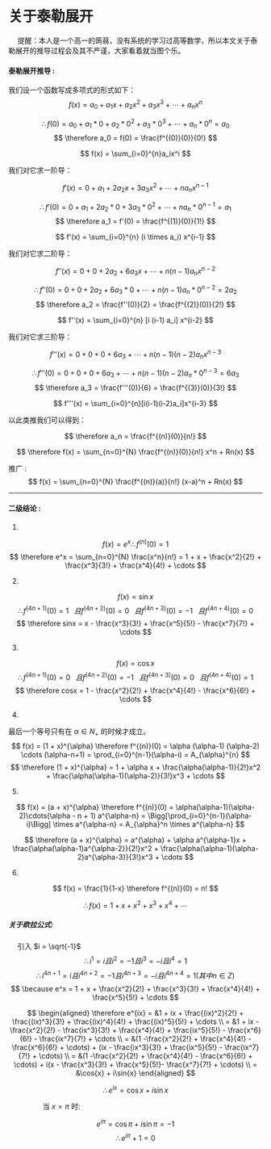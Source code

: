 # 关于泰勒展开
&emsp; 提醒：本人是一个高一的蒟蒻，没有系统的学习过高等数学，所以本文关于泰勒展开的推导过程会及其不严谨，大家看着就当图个乐。

#### 泰勒展开推导 : 
我们设一个函数写成多项式的形式如下：
$$ f(x) = a_0 + a_1x + a_2x^2 + a_3x^3 + \cdots + a_nx^n $$

$$ \therefore f(0) = a_0 + a_1*0 + a_2*0^2 + a_3*0^3 + \cdots + a_n*0^n = a_0 $$
$$ \therefore a_0 = f(0) = \frac{f^{(0)}(0)}{0!} $$

$$ f(x) = \sum_{i=0}^{n}a_ix^i $$

我们对它求一阶导：

$$ f'(x) = 0 + a_1 + 2a_2x + 3a_3x^2 + \cdots + na_nx^{n-1} $$

$$ \therefore f'(0) = 0 + a_1 + 2a_2*0 + 3a_3*0^2 + \cdots + na_n*0^{n-1} = a_1 $$
$$ \therefore a_1 = f'(0) = \frac{f^{(1)}(0)}{1!} $$

$$ f'(x) = \sum_{i=0}^{n} (i \times a_i)  x^{i-1} $$

我们对它求二阶导：

$$ f''(x) = 0 + 0 + 2a_2 + 6a_3x + \cdots + n(n-1)a_nx^{n-2} $$

$$ \therefore f''(0) = 0 + 0 + 2a_2 + 6a_3*0 + \cdots + n(n-1)a_n*0^{n-2} = 2a_2 $$
$$ \therefore a_2 = \frac{f''(0)}{2} = \frac{f^{(2)}(0)}{2!} $$

$$ f''(x) = \sum_{i=0}^{n} [i  (i-1)  a_i] x^{i-2} $$

我们对它求三阶导：

$$ f'''(x) = 0 + 0 + 0 + 6a_3 + \cdots + n(n-1)(n-2)a_nx^{n-3} $$

$$ \therefore f'''(0) = 0 + 0 + 0 + 6a_3 + \cdots + n(n-1)(n-2)a_n*0^{n-3} = 6a_3 $$
$$ \therefore a_3 = \frac{f'''(0)}{6} = \frac{f^{(3)}(0)}{3!} $$

$$ f'''(x) = \sum_{i=0}^{n}[i(i-1)(i-2)a_i]x^{i-3} $$


以此类推我们可以得到：

$$ \therefore a_n = \frac{f^{(n)}(0)}{n!} $$

$$ \therefore f(x) = \sum_{n=0}^{N} \frac{f^{(n)}(0)}{n!}     x^n + Rn(x) $$

推广 :
$$ f(x) = \sum_{n=0}^{N} \frac{f^{(n)}(a)}{n!} (x-a)^n + Rn(x) $$

----

#### 二级结论 :

1.
$$ f(x) = e^x \therefore f^{(n)}(0) = 1$$
$$ \therefore e^x = \sum_{n=0}^{N} \frac{x^n}{n!} = 1 + x + \frac{x^2}{2!} + \frac{x^3}{3!} + \frac{x^4}{4!} + \cdots $$

2.
$$ f(x) = \sin{x} $$ 
$$  \therefore f^{(4n+1)}(0) = 1 \;\;\;
 且 f^{(4n+2)}(0) = 0 \;\;\;
 且 f^{(4n+3)}(0) = -1 \;\;\;
 且 f^{(4n+4)}(0) = 0 $$
$$ \therefore sinx = x - \frac{x^3}{3!} + \frac{x^5}{5!} - \frac{x^7}{7!} + \cdots $$

3.
$$ f(x) = \cos{x} $$
$$  \therefore f^{(4n+1)}(0) = 0  \;\;\;
 且 f^{(4n+2)}(0) = -1 \;\;\;
 且 f^{(4n+3)}(0) = 0 \;\;\;
 且 f^{(4n+4)}(0) = 1 $$
$$ \therefore cosx = 1 - \frac{x^2}{2!} + \frac{x^4}{4!} - \frac{x^6}{6!} + \cdots $$

4.
最后一个等号只有在 $\alpha \in N_+$ 的时候才成立。
$$ f(x) = (1 + x)^{\alpha}  \therefore f^{(n)}(0) = \alpha (\alpha-1) (\alpha-2) \cdots (\alpha-n+1) = \prod_{i=0}^{n-1}(\alpha-i) = A_{\alpha}^{n} $$
$$ \therefore (1 + x)^{\alpha} = 1 +  \alpha x + \frac{\alpha(\alpha-1)}{2!}x^2 + \frac{\alpha(\alpha-1)(\alpha-2)}{3!}x^3 + \cdots $$

5.
$$ f(x) = (a  + x)^{\alpha} \therefore f^{(n)}(0) = \alpha(\alpha-1)(\alpha-2)\cdots(\alpha - n + 1) a^{\alpha-n} = \Bigg[\prod_{i=0}^{n-1}(\alpha-i)\Bigg] \times a^{\alpha-n} = A_{\alpha}^n \times a^{\alpha-n} $$

$$ \therefore (a + x)^{\alpha} = a^{\alpha} + \alpha a^{\alpha-1}x + \frac{\alpha(\alpha-1)a^{\alpha-2}}{2!}x^2 + \frac{\alpha(\alpha-1)(\alpha-2)a^{\alpha-3}}{3!}x^3 + \cdots $$

6.

$$ f(x) = \frac{1}{1-x} \therefore f^{(n)}(0) = n! $$

$$ \therefore f(x) = 1 + x + x^2 + x^3 + x^4 + \cdots $$

##### 关于欧拉公式:

&emsp; 引入 $i = \sqrt{-1}$
$$ \therefore i^1 = i 且 i^2 = -1 且 i^3 = -i 且 i^4 = 1 $$
$$ \therefore i^{4n+1} = i 且 i^{4n+2} = -1 且 i^{4n+3} = -i 且 i^{4n+4} = 1 (其中 n \in Z)$$
$$ \because e^x = 1 + x + \frac{x^2}{2!} + \frac{x^3}{3!} + \frac{x^4}{4!} + \frac{x^5}{5!} + \cdots $$

$$
\begin{aligned}
\therefore 
 e^{ix} = &1 + ix + \frac{(ix)^2}{2!} + \frac{(ix)^3}{3!} + \frac{(ix)^4}{4!} + \frac{(ix)^5}{5!} + \cdots \\
 = &1 + ix -\frac{x^2}{2!} - \frac{ix^3}{3!} + \frac{x^4}{4!} + \frac{ix^5}{5!} - \frac{x^6}{6!} - \frac{ix^7}{7!} + \cdots \\
 = &(1 -\frac{x^2}{2!} + \frac{x^4}{4!} - \frac{x^6}{6!} + \cdots) + (ix - \frac{ix^3}{3!} + \frac{ix^5}{5!} - \frac{ix^7}{7!} + \cdots) \\
 = &(1 -\frac{x^2}{2!} + \frac{x^4}{4!} - \frac{x^6}{6!} + \cdots) + i(x - \frac{x^3}{3!} + \frac{x^5}{5!}- \frac{x^7}{7!} + \cdots) \\
 = &\cos{x} + i\sin{x} 
\end{aligned}
$$

$$ \therefore e^{ix} = \cos{x} + i\sin{x} $$

&emsp; &emsp; &emsp; &emsp;当 $x = \pi$ 时:

$$ e^{i\pi} = \cos{\pi} + i\sin{\pi} = -1 $$
$$ \therefore e^{i\pi} + 1 = 0 $$